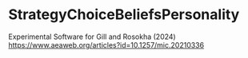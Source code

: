 # StrategyChoiceBeliefsPersonality
Experimental Software for Gill and Rosokha (2024) https://www.aeaweb.org/articles?id=10.1257/mic.20210336
